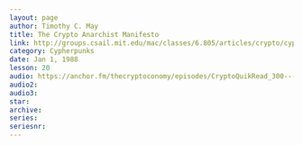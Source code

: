 ```yaml
---
layout: page
author: Timothy C. May
title: The Crypto Anarchist Manifesto
link: http://groups.csail.mit.edu/mac/classes/6.805/articles/crypto/cypherpunks/may-crypto-manifesto.html
category: Cypherpunks
date: Jan 1, 1988
lesson: 20
audio: https://anchor.fm/thecryptoconomy/episodes/CryptoQuikRead_300-----The-Crypto-Anarchist-Manifesto-Timothy-C--May-e5p7j4/a-apghds
audio2: 
audio3: 
star: 
archive: 
series: 
seriesnr: 
---
```

